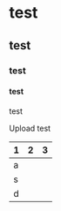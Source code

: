 # test

## test

### test

#### test

test

Upload test

| 1    | 2    | 3    |
| ---- | ---- | ---- |
| a    |      |      |
| s    |      |      |
| d    |      |      |

